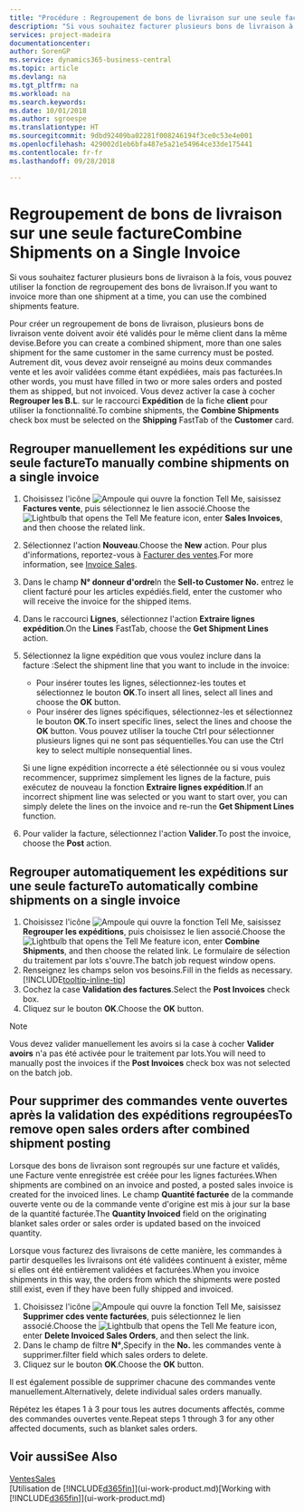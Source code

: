 ```yaml
---
title: "Procédure : Regroupement de bons de livraison sur une seule facture | Microsoft Docs"
description: "Si vous souhaitez facturer plusieurs bons de livraison à la fois, vous pouvez utiliser la fonction de regroupement des bons de livraison."
services: project-madeira
documentationcenter: 
author: SorenGP
ms.service: dynamics365-business-central
ms.topic: article
ms.devlang: na
ms.tgt_pltfrm: na
ms.workload: na
ms.search.keywords: 
ms.date: 10/01/2018
ms.author: sgroespe
ms.translationtype: HT
ms.sourcegitcommit: 9dbd92409ba02281f008246194f3ce0c53e4e001
ms.openlocfilehash: 429002d1eb6bfa487e5a21e54964ce33de175441
ms.contentlocale: fr-fr
ms.lasthandoff: 09/28/2018

---
```

# <a name="combine-shipments-on-a-single-invoice"></a><span data-ttu-id="1e21f-103">Regroupement de bons de livraison sur une seule facture</span><span class="sxs-lookup"><span data-stu-id="1e21f-103">Combine Shipments on a Single Invoice</span></span>
<span data-ttu-id="1e21f-104">Si vous souhaitez facturer plusieurs bons de livraison à la fois, vous pouvez utiliser la fonction de regroupement des bons de livraison.</span><span class="sxs-lookup"><span data-stu-id="1e21f-104">If you want to invoice more than one shipment at a time, you can use the combined shipments feature.</span></span>  

 <span data-ttu-id="1e21f-105">Pour créer un regroupement de bons de livraison, plusieurs bons de livraison vente doivent avoir été validés pour le même client dans la même devise.</span><span class="sxs-lookup"><span data-stu-id="1e21f-105">Before you can create a combined shipment, more than one sales shipment for the same customer in the same currency must be posted.</span></span> <span data-ttu-id="1e21f-106">Autrement dit, vous devez avoir renseigné au moins deux commandes vente et les avoir validées comme étant expédiées, mais pas facturées.</span><span class="sxs-lookup"><span data-stu-id="1e21f-106">In other words, you must have filled in two or more sales orders and posted them as shipped, but not invoiced.</span></span> <span data-ttu-id="1e21f-107">Vous devez activer la case à cocher **Regrouper les B.L**. sur le raccourci **Expédition** de la fiche **client** pour utiliser la fonctionnalité.</span><span class="sxs-lookup"><span data-stu-id="1e21f-107">To combine shipments, the **Combine Shipments** check box must be selected on the **Shipping** FastTab of the **Customer** card.</span></span>  

## <a name="to-manually-combine-shipments-on-a-single-invoice"></a><span data-ttu-id="1e21f-108">Regrouper manuellement les expéditions sur une seule facture</span><span class="sxs-lookup"><span data-stu-id="1e21f-108">To manually combine shipments on a single invoice</span></span>  
1. <span data-ttu-id="1e21f-109">Choisissez l'icône ![Ampoule qui ouvre la fonction Tell Me](media/ui-search/search_small.png "Dites-moi ce que vous voulez faire"), saisissez **Factures vente**, puis sélectionnez le lien associé.</span><span class="sxs-lookup"><span data-stu-id="1e21f-109">Choose the ![Lightbulb that opens the Tell Me feature](media/ui-search/search_small.png "Tell me what you want to do") icon, enter **Sales Invoices**, and then choose the related link.</span></span>  
2. <span data-ttu-id="1e21f-110">Sélectionnez l'action **Nouveau**.</span><span class="sxs-lookup"><span data-stu-id="1e21f-110">Choose the **New** action.</span></span> <span data-ttu-id="1e21f-111">Pour plus d'informations, reportez-vous à [Facturer des ventes](sales-how-invoice-sales.md).</span><span class="sxs-lookup"><span data-stu-id="1e21f-111">For more information, see [Invoice Sales](sales-how-invoice-sales.md).</span></span>
3. <span data-ttu-id="1e21f-112">Dans le champ **N° donneur d'ordre**</span><span class="sxs-lookup"><span data-stu-id="1e21f-112">In the **Sell-to Customer No.**</span></span> <span data-ttu-id="1e21f-113">entrez le client facturé pour les articles expédiés.</span><span class="sxs-lookup"><span data-stu-id="1e21f-113">field, enter the customer who will receive the invoice for the shipped items.</span></span>  
4. <span data-ttu-id="1e21f-114">Dans le raccourci **Lignes**, sélectionnez l'action **Extraire lignes expédition**.</span><span class="sxs-lookup"><span data-stu-id="1e21f-114">On the **Lines** FastTab, choose the **Get Shipment Lines** action.</span></span>  
5. <span data-ttu-id="1e21f-115">Sélectionnez la ligne expédition que vous voulez inclure dans la facture :</span><span class="sxs-lookup"><span data-stu-id="1e21f-115">Select the shipment line that you want to include in the invoice:</span></span>  

    - <span data-ttu-id="1e21f-116">Pour insérer toutes les lignes, sélectionnez-les toutes et sélectionnez le bouton **OK**.</span><span class="sxs-lookup"><span data-stu-id="1e21f-116">To insert all lines, select all lines and choose the **OK** button.</span></span>  
    - <span data-ttu-id="1e21f-117">Pour insérer des lignes spécifiques, sélectionnez-les et sélectionnez le bouton **OK**.</span><span class="sxs-lookup"><span data-stu-id="1e21f-117">To insert specific lines, select the lines and choose the **OK** button.</span></span> <span data-ttu-id="1e21f-118">Vous pouvez utiliser la touche Ctrl pour sélectionner plusieurs lignes qui ne sont pas séquentielles.</span><span class="sxs-lookup"><span data-stu-id="1e21f-118">You can use the Ctrl key to select multiple nonsequential lines.</span></span>  

    <span data-ttu-id="1e21f-119">Si une ligne expédition incorrecte a été sélectionnée ou si vous voulez recommencer, supprimez simplement les lignes de la facture, puis exécutez de nouveau la fonction **Extraire lignes expédition**.</span><span class="sxs-lookup"><span data-stu-id="1e21f-119">If an incorrect shipment line was selected or you want to start over, you can simply delete the lines on the invoice and re-run the **Get Shipment Lines** function.</span></span>  
7. <span data-ttu-id="1e21f-120">Pour valider la facture, sélectionnez l'action **Valider**.</span><span class="sxs-lookup"><span data-stu-id="1e21f-120">To post the invoice, choose the **Post** action.</span></span>  

## <a name="to-automatically-combine-shipments-on-a-single-invoice"></a><span data-ttu-id="1e21f-121">Regrouper automatiquement les expéditions sur une seule facture</span><span class="sxs-lookup"><span data-stu-id="1e21f-121">To automatically combine shipments on a single invoice</span></span>  
1. <span data-ttu-id="1e21f-122">Choisissez l'icône ![Ampoule qui ouvre la fonction Tell Me](media/ui-search/search_small.png "Dites-moi ce que vous voulez faire"), saisissez **Regrouper les expéditions**, puis choisissez le lien associé.</span><span class="sxs-lookup"><span data-stu-id="1e21f-122">Choose the ![Lightbulb that opens the Tell Me feature](media/ui-search/search_small.png "Tell me what you want to do") icon, enter **Combine Shipments**, and then choose the related link.</span></span> <span data-ttu-id="1e21f-123">Le formulaire de sélection du traitement par lots s'ouvre.</span><span class="sxs-lookup"><span data-stu-id="1e21f-123">The batch job request window opens.</span></span>  
2. <span data-ttu-id="1e21f-124">Renseignez les champs selon vos besoins.</span><span class="sxs-lookup"><span data-stu-id="1e21f-124">Fill in the fields as necessary.</span></span> [!INCLUDE[tooltip-inline-tip](includes/tooltip-inline-tip_md.md)]
3. <span data-ttu-id="1e21f-125">Cochez la case **Validation des factures**.</span><span class="sxs-lookup"><span data-stu-id="1e21f-125">Select the **Post Invoices** check box.</span></span>  
4.  <span data-ttu-id="1e21f-126">Cliquez sur le bouton **OK**.</span><span class="sxs-lookup"><span data-stu-id="1e21f-126">Choose the **OK** button.</span></span>  

> [!NOTE]  
>  <span data-ttu-id="1e21f-127">Vous devez valider manuellement les avoirs si la case à cocher **Valider avoirs** n'a pas été activée pour le traitement par lots.</span><span class="sxs-lookup"><span data-stu-id="1e21f-127">You will need to manually post the invoices if the **Post Invoices** check box was not selected on the batch job.</span></span>  

## <a name="to-remove-open-sales-orders-after-combined-shipment-posting"></a><span data-ttu-id="1e21f-128">Pour supprimer des commandes vente ouvertes après la validation des expéditions regroupées</span><span class="sxs-lookup"><span data-stu-id="1e21f-128">To remove open sales orders after combined shipment posting</span></span> 
<span data-ttu-id="1e21f-129">Lorsque des bons de livraison sont regroupés sur une facture et validés, une Facture vente enregistrée est créée pour les lignes facturées.</span><span class="sxs-lookup"><span data-stu-id="1e21f-129">When shipments are combined on an invoice and posted, a posted sales invoice is created for the invoiced lines.</span></span> <span data-ttu-id="1e21f-130">Le champ **Quantité facturée** de la commande ouverte vente ou de la commande vente d'origine est mis à jour sur la base de la quantité facturée.</span><span class="sxs-lookup"><span data-stu-id="1e21f-130">The **Quantity Invoiced** field on the originating blanket sales order or sales order is updated based on the invoiced quantity.</span></span>  

<span data-ttu-id="1e21f-131">Lorsque vous facturez des livraisons de cette manière, les commandes à partir desquelles les livraisons ont été validées continuent à exister, même si elles ont été entièrement validées et facturées.</span><span class="sxs-lookup"><span data-stu-id="1e21f-131">When you invoice shipments in this way, the orders from which the shipments were posted still exist, even if they have been fully shipped and invoiced.</span></span>   

1. <span data-ttu-id="1e21f-132">Choisissez l'icône ![Ampoule qui ouvre la fonction Tell Me](media/ui-search/search_small.png "Dites-moi ce que vous voulez faire"), saisissez **Supprimer cdes vente facturées**, puis sélectionnez le lien associé.</span><span class="sxs-lookup"><span data-stu-id="1e21f-132">Choose the ![Lightbulb that opens the Tell Me feature](media/ui-search/search_small.png "Tell me what you want to do") icon, enter **Delete Invoiced Sales Orders**, and then select the link.</span></span>  
2. <span data-ttu-id="1e21f-133">Dans le champ de filtre **N°**,</span><span class="sxs-lookup"><span data-stu-id="1e21f-133">Specify in the **No.**</span></span> <span data-ttu-id="1e21f-134">les commandes vente à supprimer.</span><span class="sxs-lookup"><span data-stu-id="1e21f-134">filter field which sales orders to delete.</span></span>  
3. <span data-ttu-id="1e21f-135">Cliquez sur le bouton **OK**.</span><span class="sxs-lookup"><span data-stu-id="1e21f-135">Choose the **OK** button.</span></span>  

<span data-ttu-id="1e21f-136">Il est également possible de supprimer chacune des commandes vente manuellement.</span><span class="sxs-lookup"><span data-stu-id="1e21f-136">Alternatively, delete individual sales orders manually.</span></span>  

<span data-ttu-id="1e21f-137">Répétez les étapes 1 à 3 pour tous les autres documents affectés, comme des commandes ouvertes vente.</span><span class="sxs-lookup"><span data-stu-id="1e21f-137">Repeat steps 1 through 3 for any other affected documents, such as blanket sales orders.</span></span>

## <a name="see-also"></a><span data-ttu-id="1e21f-138">Voir aussi</span><span class="sxs-lookup"><span data-stu-id="1e21f-138">See Also</span></span>  
[<span data-ttu-id="1e21f-139">Ventes</span><span class="sxs-lookup"><span data-stu-id="1e21f-139">Sales</span></span>](sales-manage-sales.md)  
<span data-ttu-id="1e21f-140">[Utilisation de [!INCLUDE[d365fin](includes/d365fin_md.md)]](ui-work-product.md)</span><span class="sxs-lookup"><span data-stu-id="1e21f-140">[Working with [!INCLUDE[d365fin](includes/d365fin_md.md)]](ui-work-product.md)</span></span>

